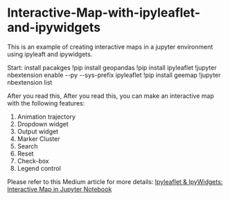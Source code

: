 # Interactive-Map-with-ipyleaflet-and-ipywidgets
This is an example of creating interactive maps in a jupyter environment using ipyleaft and ipywidgets.

Start: install pacakges
!pip install geopandas
!pip install ipyleaflet
!jupyter nbextension enable --py --sys-prefix ipyleaflet
!pip install geemap
!jupyter nbextension list

After you read this, After you read this, you can make an interactive map with the following features:
1. Animation trajectory
2. Dropdown widget 
3. Output widget
4. Marker Cluster
5. Search
6. Reset
7. Check-box
8. Legend control

Please refer to this Medium article for more details:
[Ipyleaflet & IpyWidgets: Interactive Map in Jupyter Notebook](https://ywu120766.medium.com/ipyleaflet-ipywidgets-interactive-map-in-jupyter-notebook-a6ba76586cb5)

